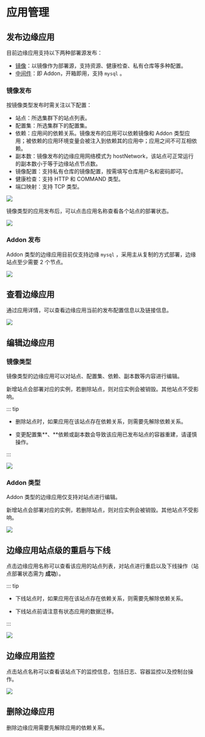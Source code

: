 # 应用管理

## 发布边缘应用

目前边缘应用支持以下两种部署源发布：

- [镜像](#镜像发布)：以镜像作为部署源，支持资源、健康检查、私有仓库等多种配置。
- [中间件](#addon)：即 Addon，开箱即用，支持 `mysql` 。

### 镜像发布

按镜像类型发布时需关注以下配置：

- 站点：所选集群下的站点列表。
- 配置集：所选集群下的配置集。
- 依赖：应用间的依赖关系。镜像发布的应用可以依赖镜像和 Addon 类型应用；被依赖的应用环境变量会被注入到依赖其的应用中；应用之间不可互相依赖。
- 副本数：镜像发布的边缘应用网络模式为 hostNetwork，该站点可正常运行的副本数小于等于边缘站点节点数。
- 镜像配置：支持私有仓库的镜像配置，按需填写仓库用户名和密码即可。
- 健康检查：支持 HTTP 和 COMMAND 类型。
- 端口映射：支持 TCP 类型。

![](http://terminus-paas.oss-cn-hangzhou.aliyuncs.com/paas-doc/2021/04/06/4c1d65f6-ce57-413c-bd0c-fe6fe445be67.png)

镜像类型的应用发布后，可以点击应用名称查看各个站点的部署状态。

![](http://terminus-paas.oss-cn-hangzhou.aliyuncs.com/paas-doc/2021/04/06/7dbe2a91-27bd-445c-b916-b30bd06eb271.png)

### Addon 发布

Addon 类型的边缘应用目前仅支持边缘 `mysql` ，采用主从复制的方式部署，边缘站点至少需要 2 个节点。

![](http://terminus-paas.oss-cn-hangzhou.aliyuncs.com/paas-doc/2021/04/06/a2442837-3b56-455a-ae7f-4b3a38f302b9.png)

## 查看边缘应用

通过应用详情，可以查看边缘应用当前的发布配置信息以及链接信息。

![](http://terminus-paas.oss-cn-hangzhou.aliyuncs.com/paas-doc/2021/04/06/2042cfd3-b7ab-4442-bd40-17e93dd648e9.png)

## 编辑边缘应用

### 镜像类型

镜像类型的边缘应用可以对站点、配置集、依赖、副本数等内容进行编辑。

新增站点会部署对应的实例，若删除站点，则对应实例会被销毁。其他站点不受影响。

::: tip

* 删除站点时，如果应用在该站点存在依赖关系，则需要先解除依赖关系。

* 变更配置集**、**依赖或副本数会导致该应用已发布站点的容器重建，请谨慎操作。

:::

![](http://terminus-paas.oss-cn-hangzhou.aliyuncs.com/paas-doc/2021/04/06/9ca3fb02-0901-40ce-bb9d-d65a2d1c16f1.png)

### Addon 类型

Addon 类型的边缘应用仅支持对站点进行编辑。

新增站点会部署对应的实例，若删除站点，则对应实例会被销毁。其他站点不受影响。

![](http://terminus-paas.oss-cn-hangzhou.aliyuncs.com/paas-doc/2021/04/06/fb30bbf9-62c6-467d-8bf1-e2abab112a36.png)

## 边缘应用站点级的重启与下线

点击边缘应用名称可以查看该应用的站点列表，对站点进行重启以及下线操作（站点部署状态需为 **成功**）。

::: tip

* 下线站点时，如果应用在该站点存在依赖关系，则需要先解除依赖关系。

* 下线站点前请注意有状态应用的数据迁移。

:::

![](http://terminus-paas.oss-cn-hangzhou.aliyuncs.com/paas-doc/2021/04/06/f1d81cdd-4c2a-4acb-826c-59536e237221.png)

## 边缘应用监控

点击站点名称可以查看该站点下的监控信息，包括日志、容器监控以及控制台操作。

![](http://terminus-paas.oss-cn-hangzhou.aliyuncs.com/paas-doc/2021/04/06/6bf08f93-6c06-45fc-8103-6abffed8fd6b.png)

## 删除边缘应用

删除边缘应用需要先解除应用的依赖关系。
